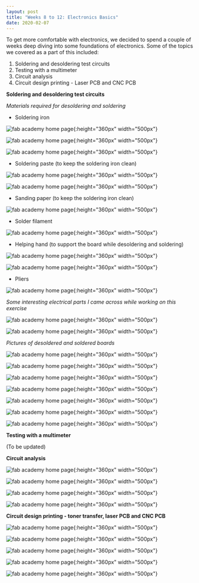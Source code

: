```yaml
---
layout: post
title: "Weeks 8 to 12: Electronics Basics"
date: 2020-02-07
---
```


To get more comfortable with electronics, we decided to spend a couple of weeks deep diving into some foundations of electronics. Some of the topics we covered as a part of this included:

1. Soldering and desoldering test circuits
2. Testing with a multimeter
3. Circuit analysis
4. Circuit design printing - Laser PCB and CNC PCB


**Soldering and desoldering test circuits**

*Materials required for desoldering and soldering*

- Soldering iron

![fab academy home page](/images/solderingiron&hotair.jpg){:height="360px" width="500px"}

![fab academy home page](/images/hotair.jpg){:height="360px" width="500px"}

![fab academy home page](/images/solderingiron.jpg){:height="360px" width="500px"}

- Soldering paste (to keep the soldering iron clean)

![fab academy home page](/images/solderingpaste.jpg){:height="360px" width="500px"}

![fab academy home page](/images/solderingpaste2.jpg){:height="360px" width="500px"}

- Sanding paper (to keep the soldering iron clean)

![fab academy home page](/images/sandingpaper.jpg){:height="360px" width="500px"}

- Solder filament

![fab academy home page](/images/solderfilament.jpg){:height="360px" width="500px"}

- Helping hand (to support the board while desoldering and soldering)

![fab academy home page](/images/helpinghand.jpg){:height="360px" width="500px"}

![fab academy home page](/images/solderingwithhelpinghand.jpg){:height="360px" width="500px"}

- Pliers

![fab academy home page](/images/pliersfordesoldering.jpg){:height="360px" width="500px"}

*Some interesting electrical parts I came across while working on this exercise*

![fab academy home page](/images/wirewoundresistance.jpg){:height="360px" width="500px"}

![fab academy home page](/images/wirewoundresistance2.jpg){:height="360px" width="500px"}

*Pictures of desoldered and soldered boards*

![fab academy home page](/images/desolderedboard.jpg){:height="360px" width="500px"}

![fab academy home page](/images/desolderedboard2.jpg){:height="360px" width="500px"}

![fab academy home page](/images/solderingexercise.jpg){:height="360px" width="500px"}

![fab academy home page](/images/solderingexercise2.jpg){:height="360px" width="500px"}

![fab academy home page](/images/solderingexercise3.jpg){:height="360px" width="500px"}

![fab academy home page](/images/solderingexercise4.jpg){:height="360px" width="500px"}

![fab academy home page](/images/boardbackside.jpg){:height="360px" width="500px"}



**Testing with a multimeter**

(To be updated)



**Circuit analysis**

![fab academy home page](/images/basicledboard.jpg){:height="360px" width="500px"}

![fab academy home page](/images/102resistance.jpg){:height="360px" width="500px"}

![fab academy home page](/images/ledboardanalysis.jpg){:height="360px" width="500px"}

![fab academy home page](/images/circuitanalysis&fixing.jpg){:height="360px" width="500px"}




**Circuit design printing - toner transfer, laser PCB and CNC PCB**

![fab academy home page](/images/copperplate.jpg){:height="360px" width="500px"}

![fab academy home page](/images/platecleaning.jpg){:height="360px" width="500px"}

![fab academy home page](/images/platecleaning2.jpg){:height="360px" width="500px"}

![fab academy home page](/images/platecleaning3.jpg){:height="360px" width="500px"}

![fab academy home page](/images/platecleaning4.jpg){:height="360px" width="500px"}


